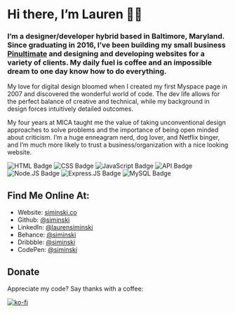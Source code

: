 # Hi there, I’m Lauren 👋🏼
### I’m a designer/developer hybrid based in Baltimore, Maryland. Since graduating in 2016, I’ve been building my small business [Pinultimate](https://pinultimate.co/) and designing and developing websites for a variety of clients. My daily fuel is coffee and an impossible dream to one day know how to do everything.

My love for digital design bloomed when I created my first Myspace page in 2007 and discovered the wonderful world of code. The dev life allows for the perfect balance of creative and technical, while my background in design forces intuitively detailed outcomes.

My four years at MICA taught me the value of taking unconventional design approaches to solve problems and the importance of being open minded about criticism. I’m a huge enneagram nerd, dog lover, and Netflix binger, and I’m much more likely to trust a business/organization with a nice looking website.

![HTML Badge](https://img.shields.io/badge/-HTML-323795) ![CSS Badge](https://img.shields.io/badge/-CSS-01A990) ![JavaScript Badge](https://img.shields.io/badge/-JavaScript-539436) ![API Badge](https://img.shields.io/badge/-API-F58021) ![Node.JS Badge](https://img.shields.io/badge/-Node.JS-CF1848) ![Express.JS Badge](https://img.shields.io/badge/-Express.JS-750460) ![MySQL Badge](https://img.shields.io/badge/-MySQL-61489C) 


## Find Me Online At:
* Website: [siminski.co](https://siminski.co)
* Github: [@siminski](https://github.com/siminski)
* LinkedIn: [@laurensiminski](https://www.linkedin.com/in/laurensiminski/)
* Behance: [@siminski](https://www.behance.net/siminski)
* Dribbble: [@siminski](https://dribbble.com/siminski)
* CodePen: [@siminski](https://codepen.io/siminski)


## Donate
Appreciate my code? Say thanks with a coffee:

[![ko-fi](https://www.ko-fi.com/img/githubbutton_sm.svg)](https://ko-fi.com/W7W21YVJJ)

<!--
**siminski/siminski** is a ✨ _special_ ✨ repository because its `README.md` (this file) appears on your GitHub profile.

Here are some ideas to get you started:

- 🔭 I’m currently working on ...
- 🌱 I’m currently learning ...
- 👯 I’m looking to collaborate on ...
- 🤔 I’m looking for help with ...
- 💬 Ask me about ...
- 📫 How to reach me: ...
- 😄 Pronouns: ...
- ⚡ Fun fact: ...
-->
